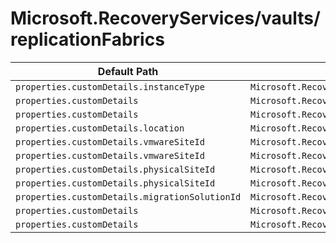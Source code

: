 # Microsoft.RecoveryServices/vaults/replicationFabrics

| Default Path | Alias |
|---|---|
| `properties.customDetails.instanceType` | `Microsoft.RecoveryServices/vaults/replicationFabrics/customDetails.instanceType` |
| `properties.customDetails` | `Microsoft.RecoveryServices/vaults/replicationFabrics/customDetails` |
| `properties.customDetails` | `Microsoft.RecoveryServices/vaults/replicationFabrics/customDetails.Azure` |
| `properties.customDetails.location` | `Microsoft.RecoveryServices/vaults/replicationFabrics/customDetails.Azure.location` |
| `properties.customDetails.vmwareSiteId` | `Microsoft.RecoveryServices/vaults/replicationFabrics/customDetails.VMwareV2.vmwareSiteId` |
| `properties.customDetails.vmwareSiteId` | `Microsoft.RecoveryServices/vaults/replicationFabrics/customDetails.InMageRcm.vmwareSiteId` |
| `properties.customDetails.physicalSiteId` | `Microsoft.RecoveryServices/vaults/replicationFabrics/customDetails.VMwareV2.physicalSiteId` |
| `properties.customDetails.physicalSiteId` | `Microsoft.RecoveryServices/vaults/replicationFabrics/customDetails.InMageRcm.physicalSiteId` |
| `properties.customDetails.migrationSolutionId` | `Microsoft.RecoveryServices/vaults/replicationFabrics/customDetails.VMwareV2.migrationSolutionId` |
| `properties.customDetails` | `Microsoft.RecoveryServices/vaults/replicationFabrics/customDetails.VMwareV2` |
| `properties.customDetails` | `Microsoft.RecoveryServices/vaults/replicationFabrics/customDetails.InMageRcm` |

